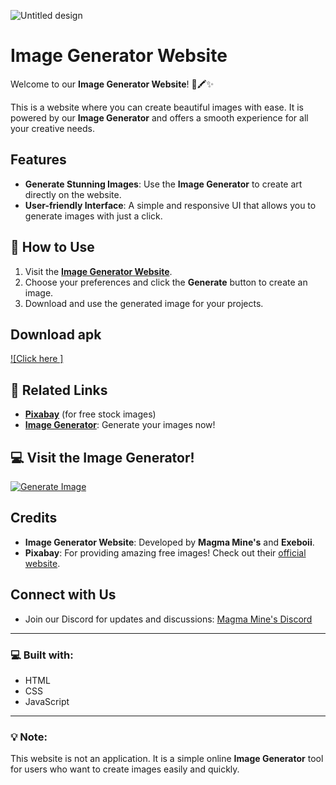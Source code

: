 ![Untitled design](https://github.com/user-attachments/assets/11a001b2-f31e-403a-9706-d0617d2c9cb5)
# Image Generator Website

Welcome to our **Image Generator Website**! 🎨🖍️✨

This is a website where you can create beautiful images with ease. It is powered by our **Image Generator** and offers a smooth experience for all your creative needs.

## Features
- **Generate Stunning Images**: Use the **Image Generator** to create art directly on the website.  
- **User-friendly Interface**: A simple and responsive UI that allows you to generate images with just a click.

## 🚀 How to Use
1. Visit the **[Image Generator Website](https://imggen.tiiny.site/)**.
2. Choose your preferences and click the **Generate** button to create an image.
3. Download and use the generated image for your projects.
## Download apk
[![Click here ]](https://www.webintoapp.com/download/apk/594763/app-release.apk)

## 🔗 Related Links
- **[Pixabay](https://pixabay.com/)** (for free stock images)
- **[Image Generator](https://imggen.tiiny.site/)**: Generate your images now!

## 💻 Visit the Image Generator!
[![Generate Image](https://img.shields.io/badge/Generate%20Image-Click%20Here-FF6F61?style=for-the-badge)](https://imggen.tiiny.site/)

## Credits

- **Image Generator Website**: Developed by **Magma Mine's** and **Exeboii**.
- **Pixabay**: For providing amazing free images! Check out their [official website](https://pixabay.com/).

## Connect with Us
- Join our Discord for updates and discussions: [Magma Mine's Discord](https://discord.gg/XNhm2dNhfB)

---

### 💻 **Built with**:
- HTML
- CSS
- JavaScript

---

### 💡 **Note**:
This website is not an application. It is a simple online **Image Generator** tool for users who want to create images easily and quickly.

